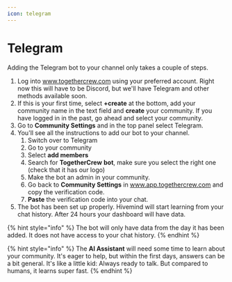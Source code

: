 ```yaml
---
icon: telegram
---
```


# Telegram

Adding the Telegram bot to your channel only takes a couple of steps.

1. Log into www.togethercrew.com using your preferred account. Right now this will have to be Discord, but we'll have Telegram and other methods available soon.
2. If this is your first time, select **+create** at the bottom, add your community name in the text field and **create** your community. If you have logged in in the past, go ahead and select your community.&#x20;
3. Go to **Community Settings** and in the top panel select Telegram.
4. You'll see all the instructions to add our bot to your channel.
   1. Switch over to Telegram
   2. Go to your community
   3. Select **add members**
   4. Search for **TogetherCrew** **bot**, make sure you select the right one (check that it has our logo)
   5. Make the bot an admin in your community.&#x20;
   6. Go back to **Community Settings** in www.app.togethercrew.com and copy the verification code.
   7. **Paste** the verification code into your chat.&#x20;
5. The bot has been set up properly. Hivemind will start learning from your chat history. After 24 hours your dashboard will have data.



{% hint style="info" %}
The bot will only have data from the day it has been added. It does not have access to your chat history.
{% endhint %}

{% hint style="info" %}
The **AI Assistant** will need some time to learn about your community. It's eager to help, but within the first days, answers can be a bit general. It's like a little kid: Always ready to talk. But compared to humans, it learns super fast.&#x20;
{% endhint %}
